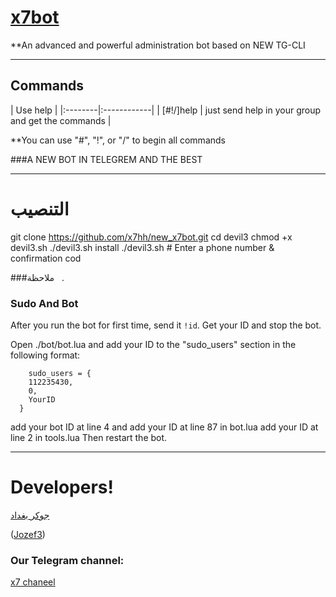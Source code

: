 # [x7bot](https://telegram.me/bothu)

**An advanced and powerful administration bot based on NEW TG-CLI


* * *

## Commands

| Use help |
|:--------|:------------|
| [#!/]help | just send help in your group and get the commands |

**You can use "#", "!", or "/" to begin all commands


###A NEW BOT IN TELEGREM AND THE BEST
* * *

# التنصيب

git clone https://github.com/x7hh/new_x7bot.git
cd devil3
chmod +x devil3.sh
./devil3.sh install
./devil3.sh # Enter a phone number & confirmation cod

###ملاحظة   . 
### Sudo And Bot
After you run the bot for first time, send it `!id`. Get your ID and stop the bot.

Open ./bot/bot.lua and add your ID to the "sudo_users" section in the following format:
```
    sudo_users = {
    112235430,
    0,
    YourID
  }
```
add your bot ID at line 4 and add your ID at line 87 in bot.lua
add your ID at line 2 in tools.lua
Then restart the bot.

* * *

# Developers!

[جوكر بغداد](https://telegram.me/dev_iraq1)

([Jozef3](https://telegram.me/@Jozef3))


### Our Telegram channel:

[x7 chaneel](https://telegram.me/bothu)
